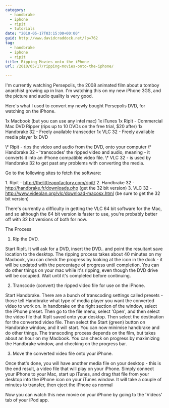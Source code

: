 ```yaml
---
category:
  - handbrake
  - iphone
  - ripit
  - tutorials
date: "2010-05-17T03:15:00+00:00"
guid: http://www.davidcraddock.net/?p=762
tag:
  - handbrake
  - iphone
  - ripit
title: Ripping Movies onto the iPhone
url: /2010/05/17/ripping-movies-onto-the-iphone/

---
```

I'm currently watching Persepolis, the 2008 animated film about a tomboy anarchist growing up in Iran. I'm watching this on my new iPhone 3GS, and the picture and audio quality is very good.

Here's what I used to convert my newly bought Persepolis DVD, for watching on the iPhone.

1x Macbook (but you can use any intel mac)
1x iTunes
1x RipIt - Commercial Mac DVD Ripper (rips up to 10 DVDs on the free trial, $20 after)
1x Handbrake 32 - Freely available transcoder
1x VLC 32 - Freely available media player
1x DVD

\\* Ripit - rips the video and audio from the DVD, onto your computer
\\* Handbrake 32 - 'transcodes' the ripped video and audio, meaning - it converts it into an iPhone compatible video file.
\\* VLC 32 - is used by Handbrake 32 to get past any problems with converting the media.

Go to the following sites to fetch the software:

1\. Ripit - http://thelittleappfactory.com/ripit/
2\. Handbrake 32 - http://handbrake.fr/downloads.php (get the 32 bit version)
3\. VLC 32 - http://www.videolan.org/vlc/download-macosx.html (be sure to get the 32 bit version)

There's currently a difficulty in getting the VLC 64 bit software for the Mac, and so although the 64 bit version is faster to use, you're probably better off with 32 bit versions of both for now.

The Process

1) Rip the DVD.

Start RipIt. It will ask for a DVD, insert the DVD.. and point the resultant save location to the desktop. The ripping process takes about 40 minutes on my Macbook, you can check the progress by looking at the icon in the dock - it will be updated with the percentage of progress until completion. You can do other things on your mac while it's ripping, even though the DVD drive will be occupied. Wait until it's completed before continuing.

2) Transcode (convert) the ripped video file for use on the iPhone.

Start Handbrake. There are a bunch of transcoding settings called presets - those tell Handbrake what type of media player you want the converted video to work on. In handbrake on the right section of the window, select the iPhone preset. Then go to the file menu, select 'Open', and then select the video file that RipIt saved onto your desktop. Then select the destination for the converted video file. Then select the Start (green) button on Handbrake window, and it will start. You can now minimise handbrake and do other things. The transcoding process depends on the film, but takes about an hour on my Macbook. You can check on progress by maximizing the Handbrake window, and checking on the progress bar.

3) Move the converted video file onto your iPhone.

Once that's done, you will have another media file on your desktop - this is the end result, a video file that will play on your iPhone. Simply connect your iPhone to your Mac, start up iTunes, and drag that file from your desktop into the iPhone icon on your iTunes window. It will take a couple of minutes to transfer, then eject the iPhone as normal

Now you can watch this new movie on your iPhone by going to the 'Videos' tab of your iPod app.
